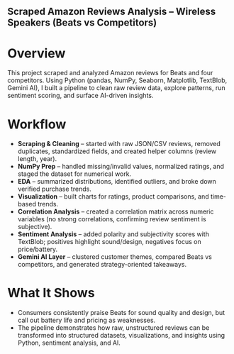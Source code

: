 ## Scraped Amazon Reviews Analysis – Wireless Speakers (Beats vs Competitors)  

# Overview  
This project scraped and analyzed Amazon reviews for Beats and four competitors. Using Python (pandas, NumPy, Seaborn, Matplotlib, TextBlob, Gemini AI), I built a pipeline to clean raw review data, explore patterns, run sentiment scoring, and surface AI-driven insights.  

# Workflow  
- **Scraping & Cleaning** – started with raw JSON/CSV reviews, removed duplicates, standardized fields, and created helper columns (review length, year).  
- **NumPy Prep** – handled missing/invalid values, normalized ratings, and staged the dataset for numerical work.  
- **EDA** – summarized distributions, identified outliers, and broke down verified purchase trends.  
- **Visualization** – built charts for ratings, product comparisons, and time-based trends.  
- **Correlation Analysis** – created a correlation matrix across numeric variables (no strong correlations, confirming review sentiment is subjective).  
- **Sentiment Analysis** – added polarity and subjectivity scores with TextBlob; positives highlight sound/design, negatives focus on price/battery.  
- **Gemini AI Layer** – clustered customer themes, compared Beats vs competitors, and generated strategy-oriented takeaways.  

# What It Shows  
- Consumers consistently praise Beats for sound quality and design, but call out battery life and pricing as weaknesses.  
- The pipeline demonstrates how raw, unstructured reviews can be transformed into structured datasets, visualizations, and insights using Python, sentiment analysis, and AI. 

